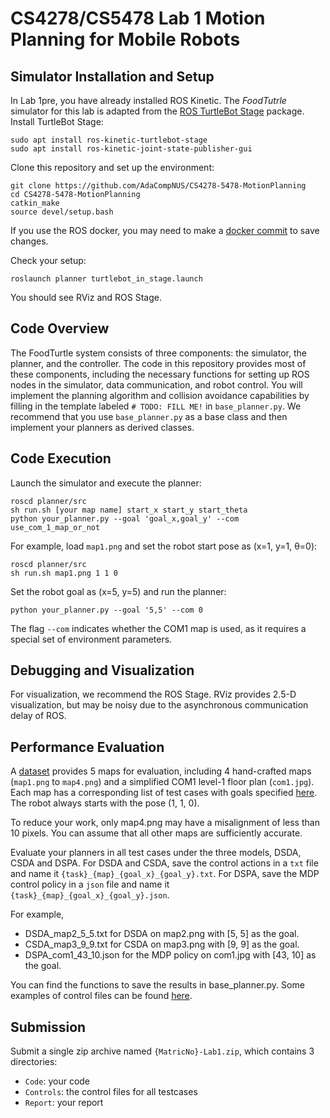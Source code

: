 # CS4278/CS5478 Lab 1 Motion Planning for Mobile Robots


## Simulator Installation and Setup
In Lab 1pre, you have already installed ROS Kinetic. The *FoodTutrle* simulator for this lab is adapted from the [ROS TurtleBot Stage](http://wiki.ros.org/turtlebot_stage) package.
Install TurtleBot Stage:
```
sudo apt install ros-kinetic-turtlebot-stage
sudo apt install ros-kinetic-joint-state-publisher-gui
```

Clone this repository and set up the environment:
```
git clone https://github.com/AdaCompNUS/CS4278-5478-MotionPlanning
cd CS4278-5478-MotionPlanning
catkin_make
source devel/setup.bash
```
If you use the ROS docker, you may need to make a [docker commit](https://docs.docker.com/engine/reference/commandline/commit/) to save changes. 

Check your setup:
```
roslaunch planner turtlebot_in_stage.launch
```
You should see RViz and ROS Stage. 

## Code Overview
The FoodTurtle system consists of three components: the simulator, the planner, and the controller. The code in this repository provides most of these components, including the necessary functions for setting up ROS nodes in the simulator, data communication, and robot control. You will implement the planning algorithm and collision avoidance capabilities by filling in the template labeled `# TODO: FILL ME!` in `base_planner.py`. We recommend that you use `base_planner.py` as a base class and then implement your planners as derived classes.

## Code Execution
Launch the simulator and execute the planner: 
```
roscd planner/src
sh run.sh [your map name] start_x start_y start_theta
python your_planner.py --goal 'goal_x,goal_y' --com use_com_1_map_or_not
```

For example, load `map1.png` and set the robot start pose as (x=1, y=1, θ=0): 
```
roscd planner/src
sh run.sh map1.png 1 1 0
```

Set the robot goal as (x=5, y=5) and run the planner:
```
python your_planner.py --goal '5,5' --com 0
```
The flag `--com`  indicates whether the COM1 map is used, as it requires a special set of environment parameters. 

## Debugging and Visualization
For visualization, we recommend the ROS Stage. RViz provides 2.5-D visualization, but may be noisy due to the asynchronous communication delay of ROS.

## Performance Evaluation
A [dataset](./src/planner/maps/) provides 5 maps for evaluation, including 4 hand-crafted maps (`map1.png` to `map4.png`) and a simplified COM1 level-1 floor plan (`com1.jpg`). Each map has a corresponding list of test cases with goals specified [here](./files/goals.json). The robot always starts with the pose (1, 1, 0).

To reduce your work, only map4.png may have a misalignment of less than 10 pixels. You can assume that all other maps are sufficiently accurate.

Evaluate your planners in all test cases under the three models, DSDA, CSDA and DSPA. For DSDA and CSDA, save the control actions in a `txt` file and name it `{task}_{map}_{goal_x}_{goal_y}.txt`. For DSPA, save the MDP control policy in a `json` file and name it `{task}_{map}_{goal_x}_{goal_y}.json`.


For example, 
- DSDA_map2_5_5.txt for DSDA on map2.png with [5, 5] as the goal.
- CSDA_map3_9_9.txt for CSDA on map3.png with [9, 9] as the goal.
- DSPA_com1_43_10.json for the MDP policy on com1.jpg with [43, 10] as the goal.

You can find the functions to save the results in base_planner.py. Some examples of control files can be found [here](./files/).

## Submission
Submit a single zip archive named `{MatricNo}-Lab1.zip`, which contains 3 directories:
- `Code`: your code
- `Controls`: the control files for all testcases
- `Report`: your report
